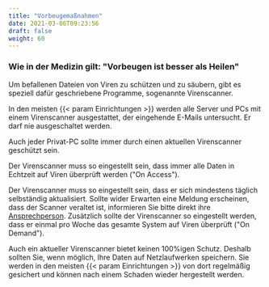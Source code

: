 ```yaml
---
title: "Vorbeugemaßnahmen"
date: 2021-03-06T09:23:56
draft: false
weight: 60
---
```


### Wie in der Medizin gilt: "Vorbeugen ist besser als Heilen"

Um befallenen Dateien von Viren zu schützen und zu säubern, gibt es speziell dafür geschriebene Programme, sogenannte Virenscanner.

In den meisten {{< param Einrichtungen >}} werden alle Server und PCs mit einem Virenscanner ausgestattet, der eingehende E-Mails untersucht. Er darf nie ausgeschaltet werden.

Auch jeder Privat-PC sollte immer durch einen aktuellen Virenscanner geschützt sein.

Der Virenscanner muss so eingestellt sein, dass immer alle Daten in Echtzeit auf Viren überprüft werden ("On Access").

Der Virenscanner muss so eingestellt sein, dass er sich mindestens täglich selbständig aktualisiert. Sollte wider Erwarten eine Meldung erscheinen, dass der Scanner veraltet ist, informieren Sie bitte direkt ihre [Ansprechperson](../../allgemeines/ansprechpartner/index.htm). Zusätzlich sollte der Virenscanner so eingestellt werden, dass er einmal pro Woche das gesamte System auf Viren überprüft ("On Demand").

Auch ein aktueller Virenscanner bietet keinen 100%igen Schutz. Deshalb sollten Sie, wenn möglich, Ihre Daten auf Netzlaufwerken speichern. Sie werden in den meisten {{< param Einrichtungen >}} von dort regelmäßig gesichert und können nach einem Schaden wieder hergestellt werden.
